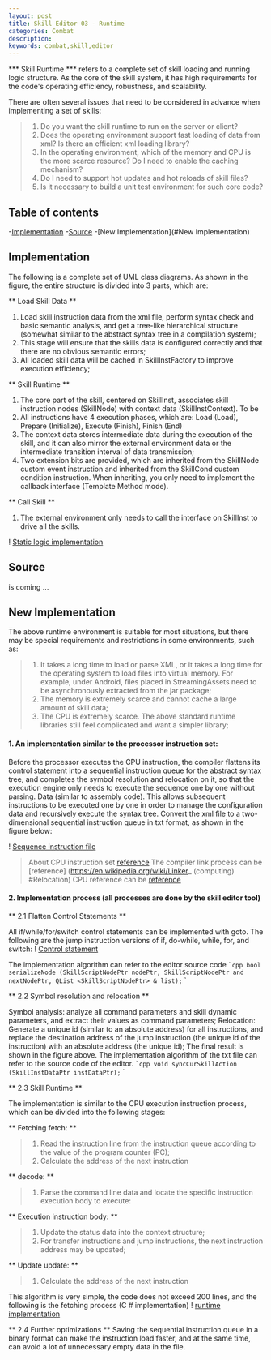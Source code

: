 ```yaml
---
layout: post
title: Skill Editor 03 - Runtime
categories: Combat
description: 
keywords: combat,skill,editor
---
```


*** Skill Runtime *** refers to a complete set of skill loading and running logic structure. As the core of the skill system, it has high requirements for the code's operating efficiency, robustness, and scalability.

There are often several issues that need to be considered in advance when implementing a set of skills:
> 1. Do you want the skill runtime to run on the server or client?
> 2. Does the operating environment support fast loading of data from xml? Is there an efficient xml loading library?
> 3. In the operating environment, which of the memory and CPU is the more scarce resource? Do I need to enable the caching mechanism?
> 4. Do I need to support hot updates and hot reloads of skill files?
> 5. Is it necessary to build a unit test environment for such core code?

## Table of contents
-[Implementation](#Implementation)
-[Source](#Source)
-[New Implementation](#New Implementation)

## Implementation
The following is a complete set of UML class diagrams. As shown in the figure, the entire structure is divided into 3 parts, which are:

** Load Skill Data **
1. Load skill instruction data from the xml file, perform syntax check and basic semantic analysis, and get a tree-like hierarchical structure (somewhat similar to the abstract syntax tree in a compilation system);
2. This stage will ensure that the skills data is configured correctly and that there are no obvious semantic errors;
3. All loaded skill data will be cached in SkillInstFactory to improve execution efficiency;

** Skill Runtime **
1. The core part of the skill, centered on SkillInst, associates skill instruction nodes (SkillNode) with context data (SkillInstContext). To be
2. All instructions have 4 execution phases, which are: Load (Load), Prepare (Initialize), Execute (Finish), Finish (End)
3. The context data stores intermediate data during the execution of the skill, and it can also mirror the external environment data or the intermediate transition interval of data transmission;
4. Two extension bits are provided, which are inherited from the SkillNode custom event instruction and inherited from the SkillCond custom condition instruction. When inheriting, you only need to implement the callback interface (Template Method mode).

** Call Skill **
1. The external environment only needs to call the interface on SkillInst to drive all the skills.

! [Static logic implementation](/images/posts/visualskilleditor/runtime.png)

## Source
is coming ...

## New Implementation

The above runtime environment is suitable for most situations, but there may be special requirements and restrictions in some environments, such as:
> 1. It takes a long time to load or parse XML, or it takes a long time for the operating system to load files into virtual memory. For example, under Android, files placed in StreamingAssets need to be asynchronously extracted from the jar package;
> 2. The memory is extremely scarce and cannot cache a large amount of skill data;
> 3. The CPU is extremely scarce. The above standard runtime libraries still feel complicated and want a simpler library;

#### 1. An implementation similar to the processor instruction set:
Before the processor executes the CPU instruction, the compiler flattens its control statement into a sequential instruction queue for the abstract syntax tree, and completes the symbol resolution and relocation on it, so that the execution engine only needs to execute the sequence one by one without parsing. Data (similar to assembly code). This allows subsequent instructions to be executed one by one in order to manage the configuration data and recursively execute the syntax tree. Convert the xml file to a two-dimensional sequential instruction queue in txt format, as shown in the figure below:

! [Sequence instruction file](/images/posts/visualskilleditor/sequences.png)

> About CPU instruction set [reference](https://en.wikipedia.org/wiki/Instruction_set_architecture)
> The compiler link process can be [reference] (https://en.wikipedia.org/wiki/Linker_ (computing) #Relocation)
> CPU reference can be [reference](https://en.wikipedia.org/wiki/Instruction_pipelining)

#### 2. Implementation process (all processes are done by the skill editor tool)
** 2.1 Flatten Control Statements **

All if/while/for/switch control statements can be implemented with goto. The following are the jump instruction versions of if, do-while, while, for, and switch:
! [Control statement](/images/posts/visualskilleditor/control-flow.png)

The implementation algorithm can refer to the editor source code
`` `cpp
bool serializeNode (SkillScriptNodePtr nodePtr, SkillScriptNodePtr and nextNodePtr, QList <SkillScriptNodePtr> & list);
`` `

** 2.2 Symbol resolution and relocation **

Symbol analysis: analyze all command parameters and skill dynamic parameters, and extract their values ​​as command parameters;
Relocation: Generate a unique id (similar to an absolute address) for all instructions, and replace the destination address of the jump instruction (the unique id of the instruction) with an absolute address (the unique id);
The final result is shown in the figure above. The implementation algorithm of the txt file can refer to the source code of the editor.
`` `cpp
void syncCurSkillAction (SkillInstDataPtr instDataPtr);
`` `

** 2.3 Skill Runtime **

The implementation is similar to the CPU execution instruction process, which can be divided into the following stages:

** Fetching fetch: **
> 1. Read the instruction line from the instruction queue according to the value of the program counter (PC);
> 2. Calculate the address of the next instruction

** decode: **
> 1. Parse the command line data and locate the specific instruction execution body to execute:

** Execution instruction body: **
> 1. Update the status data into the context structure;
> 2. For transfer instructions and jump instructions, the next instruction address may be updated;

** Update update: **
> 1. Calculate the address of the next instruction

This algorithm is very simple, the code does not exceed 200 lines, and the following is the fetching process (C # implementation)
! [runtime implementation](/images/posts/visualskilleditor/runtime-code.png)

** 2.4 Further optimizations **
Saving the sequential instruction queue in a binary format can make the instruction load faster, and at the same time, can avoid a lot of unnecessary empty data in the file.